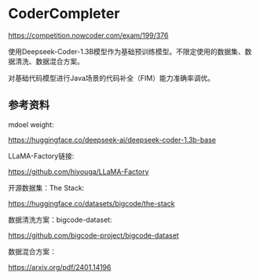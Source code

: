 # CoderCompleter

https://competition.nowcoder.com/exam/199/376

使用Deepseek-Coder-1.3B模型作为基础预训练模型。不限定使用的数据集、数据清洗、数据混合方案。

对基础代码模型进行Java场景的代码补全（FIM）能力准确率调优。

## 参考资料

mdoel weight:

https://huggingface.co/deepseek-ai/deepseek-coder-1.3b-base

LLaMA-Factory链接: 

https://github.com/hiyouga/LLaMA-Factory

开源数据集：The Stack:

https://huggingface.co/datasets/bigcode/the-stack

数据清洗方案：bigcode-dataset:

https://github.com/bigcode-project/bigcode-dataset

数据混合方案：

https://arxiv.org/pdf/2401.14196
